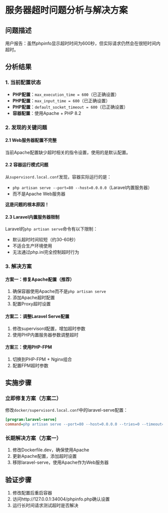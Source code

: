 # 服务器超时问题分析与解决方案

## 问题描述
用户报告：虽然phpinfo显示超时时间为600秒，但实际请求仍然会在很短时间内超时。

## 分析结果

### 1. 当前配置状态
- **PHP配置**：`max_execution_time = 600`（已正确设置）
- **PHP配置**：`max_input_time = 600`（已正确设置）
- **PHP配置**：`default_socket_timeout = 600`（已正确设置）
- **容器配置**：使用Apache + PHP 8.2

### 2. 发现的关键问题

#### 2.1 Web服务器配置不完整
当前Apache配置缺少超时相关的指令设置，使用的是默认配置。

#### 2.2 容器运行模式问题
从`supervisord.local.conf`发现，容器实际运行的是：
- `php artisan serve --port=80 --host=0.0.0.0`（Laravel内置服务器）
- 而不是Apache Web服务器

**这是问题的根本原因！**

#### 2.3 Laravel内置服务器限制
Laravel的`php artisan serve`命令有以下限制：
- 默认超时时间较短（约30-60秒）
- 不适合生产环境使用
- 无法通过php.ini完全控制超时行为

### 3. 解决方案

#### 方案一：修复Apache配置（推荐）
1. 确保容器使用Apache而不是`php artisan serve`
2. 添加Apache超时配置
3. 配置Proxy超时设置

#### 方案二：调整Laravel Serve配置
1. 修改supervisord配置，增加超时参数
2. 使用PHP内置服务器参数调整超时

#### 方案三：使用PHP-FPM
1. 切换到PHP-FPM + Nginx组合
2. 配置FPM超时参数

## 实施步骤

### 立即修复方案（方案二）
修改`docker/supervisord.local.conf`中的laravel-serve配置：

```ini
[program:laravel-serve]
command=php artisan serve --port=80 --host=0.0.0.0 --tries=0 --timeout=0
```

### 长期解决方案（方案一）
1. 修改Dockerfile.dev，确保使用Apache
2. 更新Apache配置，添加超时设置
3. 移除laravel-serve，使用Apache作为Web服务器

## 验证步骤
1. 修改配置后重启容器
2. 访问http://127.0.0.1:34004/phpinfo.php确认设置
3. 运行长时间请求测试超时是否解决
